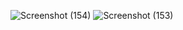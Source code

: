 ![Screenshot (154)](https://github.com/12imthi/day15-Dom/assets/110447839/285ccb79-24ef-4013-a2d2-74c5ddf28976)
![Screenshot (153)](https://github.com/12imthi/day15-Dom/assets/110447839/7c195f48-96c9-4b6d-84d7-9a939fbd9b30)

